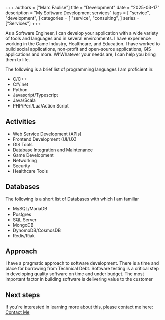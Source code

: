 +++
authors = ["Marc Faulise"]
title = "Development"
date = "2025-03-17"
description = "My Software Development services"
tags = [
    "service",
    "development",
]
categories = [
    "service",
    "consulting",
]
series = ["Services"]
+++

As a Software Engineer, I can develop your application with
a wide variety of tools and languages and in several environments.
I have experience working in the Game Industry, Healthcare, and
Education. I have worked to build social applications, non-profit
and open-source applications, GIS applications and more. WhWhatever
your needs are, I can help you bring them to life.

The following is a brief list of programming languages I am proficient in:

* C/C++
* C#/.net
* Python
* Javascript/Typescript
* Java/Scala
* PHP/Perl/Lua/Action Script

## Activities

* Web Service Development (APIs)
* Frontend Development (UI/UX)
* GIS Tools
* Database Integration and Maintenance
* Game Development
* Networking
* Security
* Healthcare Tools

## Databases

The following is a short list of Databases with which I am familiar

* MySQL/MariaDB
* Postgres
* SQL Server
* MongoDB
* DynomoDB/CosmosDB
* Redis/Riak

## Approach

I have a pragmatic approach to software development. There is a 
time and place for borrowing from Technical Debt. Software testing
is a critical step in developing quality software on time and under
budget. The most important factor in building software is delivering
value to the customer

## Next steps

If you're interested in learning more about this, please contact me
here: [Contact Me](../../contact/)
